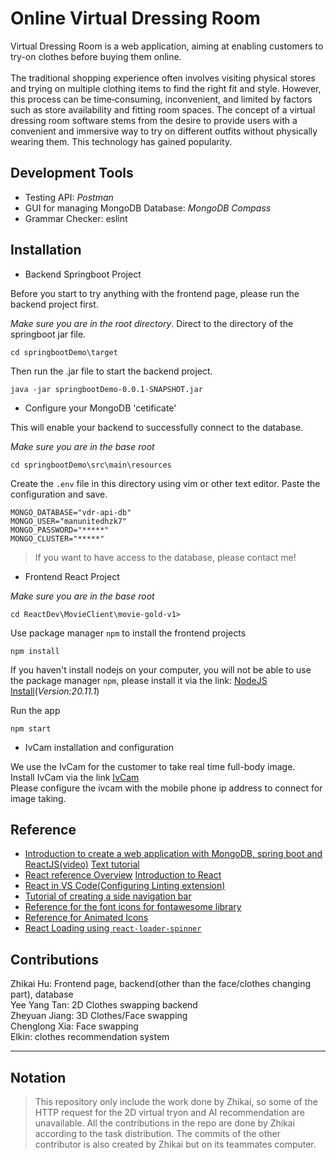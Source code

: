 # Online Virtual Dressing Room

Virtual Dressing Room is a web application, aiming at enabling customers to try-on clothes before buying them online. <br><br>The traditional shopping experience often involves visiting physical stores and trying on multiple clothing items to find the right fit and style. However, this process can be time‑consuming, inconvenient, and limited by factors such as store availability and fitting room spaces. The concept of a virtual dressing room software stems from the desire to provide users with a convenient and immersive way to try on different outfits without physically wearing them. This technology has gained popularity.

## Development Tools

* Testing API: *Postman*
* GUI for managing MongoDB Database: *MongoDB Compass*
* Grammar Checker: eslint

## Installation

* Backend Springboot Project

Before you start to try anything with the frontend page, please run the backend project first.<br>

*Make sure you are in the root directory*. Direct to the directory of the springboot jar file.

``` text
cd springbootDemo\target
```

Then run the .jar file to start the backend project.

```text
java -jar springbootDemo-0.0.1-SNAPSHOT.jar
```

* Configure your MongoDB 'cetificate'

This will enable your backend to successfully connect to the database.<br>

*Make sure you are in the base root*

```text
cd springbootDemo\src\main\resources
```

Create the `.env` file in this directory using vim or other text editor. Paste the configuration and save.

``` text
MONGO_DATABASE="vdr-api-db"
MONGO_USER="manunitedhzk7"
MONGO_PASSWORD="*****"
MONGO_CLUSTER="*****"
```
> If you want to have access to the database, please contact me!

* Frontend React Project

*Make sure you are in the base root*

```text
cd ReactDev\MovieClient\movie-gold-v1>
```
Use package manager `npm` to install the frontend projects

``` text
npm install
```

If you haven't install nodejs on your computer, you will not be able to use the package manager `npm`, please install it via the link: [NodeJS Install](https://nodejs.org/en)(*Version:20.11.1*)

Run the app

``` text
npm start
```

* IvCam installation and configuration

We use the IvCam for the customer to take real time full-body image.<br>
Install IvCam via the link [IvCam](https://www.e2esoft.com/ivcam/)<br>
Please configure the ivcam with the mobile phone ip address to connect for image taking.




## Reference

* [Introduction to create a web application with MongoDB, spring boot and ReactJS(video)](https://www.youtube.com/watch?v=5PdEmeopJVQ)
  [Text tutorial](https://reflectoring.io/build-responsive-web-apps-with-springboot-and-react-tutorial/)
* [React reference Overview](https://react.dev/reference/react) [Introduction to React](https://react.dev/learn)
* [React in VS Code(Configuring Linting extension)](https://code.visualstudio.com/docs/nodejs/reactjs-tutorial#:~:text=You%20can%20open%20the%20preview,syntax%20highlighting%20in%20code%20blocks.)
* [Tutorial of creating a side navigation bar](https://www.youtube.com/watch?v=bFvfqUMjvsA&list=PLImJ3umGjxdCjoBGj1eGQwcopR0P0edAK)
* [Reference for the font icons for fontawesome library](https://fontawesome.com/v4/icons/)
* [Reference for Animated Icons](https://loading.io/)
* [React Loading using `react-loader-spinner`](https://mhnpd.github.io/react-loader-spinner/)

<!-- ## *HTML code* reference for the frontend pages

[Click to view the frontend view](https://projects.animaapp.com/?mode=code&layer=78%3A1031&utm_source=copylink) -->

## Contributions

Zhikai Hu: Frontend page, backend(other than the face/clothes changing part), database<br>
Yee Yang Tan: 2D Clothes swapping backend<br>
Zheyuan Jiang: 3D Clothes/Face swapping<br>
Chenglong Xia: Face swapping<br>
Elkin: clothes recommendation system<br>

---

## Notation

> This repository only include the work done by Zhikai, so some of the HTTP request for the 2D virtual tryon and AI recommendation are unavailable.
> All the contributions in the repo are done by Zhikai according to the task distribution. The commits of the other contributor is also created by Zhikai but on its teammates computer.



